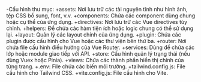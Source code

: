 -Cấu hình thư mục:
+assets: Nơi lưu trữ các tài nguyên tĩnh như hình ảnh, tệp CSS bổ sung, font, v.v.
+components: Chứa các component dùng chung hoặc cụ thể của ứng dụng.
+directives: Nơi lưu trữ các Vue directives tùy chỉnh.
+helpers: Để chứa các hàm tiện ích hoặc logic chung có thể sử dụng lại.
+layout: Quản lý các layout chính của ứng dụng.
+plugin: Chứa các plugin được cấu hình cho Vue hoặc các thư viện bên thứ ba.
+router: Nơi chứa file cấu hình điều hướng của Vue Router.
+services: Dùng để chứa các lớp hoặc module giao tiếp với API.
+store: Cấu hình quản lý trạng thái (nếu dùng Vuex hoặc Pinia).
+views: Chứa các thành phần hiển thị chính của từng trang.
+.env: File chứa các biến môi trường.
+tailwind.config.js: File cấu hình cho Tailwind CSS.
+vite.config.js: File cấu hình cho Vite.
